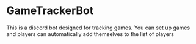 # GameTrackerBot
This is a discord bot designed for tracking games. You can set up games and players can automatically add themselves to the list of players
